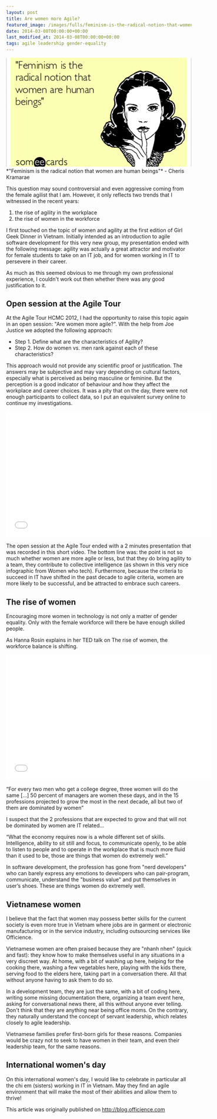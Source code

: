 ```yaml
---
layout: post 
title: Are women more Agile?
featured_image: /images/fulls/feminism-is-the-radical-notion-that-women-are-human-beings-42eaf.png
date: 2014-03-08T00:00:00+00:00
last_modified_at: 2014-03-08T00:00:00+00:00
tags: agile leadership gender-equality
---
```

<img src="/images/fulls/feminism-is-the-radical-notion-that-women-are-human-beings-42eaf.png" class="fit image"/> 
*"Feminism is the radical notion that women are human beings"*
- Cheris Kramarae

This question may sound controversial and even aggressive coming from the female agilist that I am. However, it only reflects two trends that I witnessed in the recent years:

1. the rise of agility in the workplace
2. the rise of women in the workforce

I first touched on the topic of women and agility at the first edition of Girl Geek Dinner in Vietnam. Initially intended as an introduction to agile software development for this very new group, my presentation ended with the following message: agility was actually a great attractor and motivator for female students to take on an IT job, and for women working in IT to persevere in their career.

As much as this seemed obvious to me through my own professional experience, I couldn't work out then whether there was any good justification to it.

## Open session at the Agile Tour

At the Agile Tour HCMC 2012, I had the opportunity to raise this topic again in an open session: "Are women more agile?". With the help from Joe Justice we adopted the following approach:

+ Step 1. Define what are the characteristics of Agility?
+ Step 2. How do women vs. men rank against each of these characteristics?

This approach would not provide any scientific proof or justification. The answers may be subjective and may vary depending on cultural factors, especially what is perceived as being masculine or feminine. But the perception is a good indicator of behaviour and how they affect the workplace and career choices. It was a pity that on the day, there were not enough participants to collect data, so I put an equivalent survey online to continue my investigations.

<iframe width="560" height="340" src="//www.youtube.com/embed/u3kB6NT_DwU" frameborder="0" allowfullscreen></iframe>

The open session at the Agile Tour ended with a 2 minutes presentation that was recorded in this short video. The bottom line was: the point is not so much whether women are more agile or less, but that they do bring agility to a team, they contribute to collective intelligence (as shown in this very nice infographic from Women who tech). Furthermore, because the criteria to succeed in IT have shifted in the past decade to agile criteria, women are more likely to be successful, and be attracted to embrace such careers.

## The rise of women

Encouraging more women in technology is not only a matter of gender equality. Only with the female workforce will there be have enough skilled people.

As Hanna Rosin explains in her TED talk on The rise of women, the workforce balance is shifting.

<iframe width="560" height="340" src="//www.youtube.com/embed/7ZymFMmpOa0" frameborder="0" allowfullscreen></iframe>

“For every two men who get a college degree, three women will do the same [...] 50 percent of managers are women these days,  and in the 15 professions projected to grow  the most in the next decade, all but two of them are dominated by women”

I suspect that the 2 professions that are expected to grow and that will not be dominated by women are IT related...

“What the economy requires now is a whole different set of skills. Intelligence, ability to sit still and focus, to communicate openly, to be able to listen to people and to operate in the workplace that is much more fluid than  it used to be, those are things that women do extremely well.”

In software development, the profession has gone from "nerd developers" who can barely express any emotions to developers who can pair-program, communicate, understand the "business value" and put themselves in user’s shoes. These are things women do extremely well.

## Vietnamese women

I believe that the fact that women may possess better skills for the current society is even more true in Vietnam where jobs are in garment or electronic manufacturing or in the service industry, including outsourcing services like Officience.

Vietnamese women are often praised because they are "nhanh nhen" (quick and fast): they know how to make themselves useful in any situations in a very discreet way. At home, with a bit of washing up here, helping for the cooking there, washing a few vegetables here, playing with the kids there, serving food to the elders here, taking part in a conversation there. All that without anyone having to ask them to do so.

In a development team, they are just the same, with a bit of coding here, writing some missing documentation there, organizing a team event here, asking for conversational news there, all this without anyone ever telling. Don't think that they are anything near being office moms. On the contrary, they naturally understand the concept of servant leadership, which relates closely to agile leadership.

Vietnamese families prefer first-born girls for these reasons. Companies would be crazy not to seek to have women in their team, and even their leadership team, for the same reasons.

## International women's day

On this international women's day, I would like to celebrate in particular all the chi em (sisters) working in IT in Vietnam. May they find an agile environment that will make the most of their abilities and allow them to thrive!


This article was originally published on http://blog.officience.com
